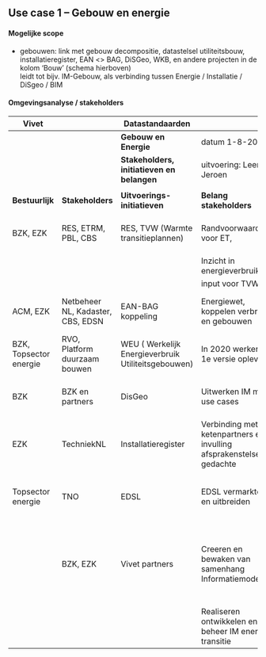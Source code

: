 Use case 1 – Gebouw en energie
------------------------------

#### Mogelijke scope

-   gebouwen: link met gebouw decompositie, datastelsel utiliteitsbouw,
    installatieregister, EAN \<\> BAG, DiSGeo, WKB, en andere projecten in de
    kolom ‘Bouw’ (schema hierboven)  
    leidt tot bijv. IM-Gebouw, als verbinding tussen Energie / Installatie /
    DiSgeo / BIM

#### Omgevingsanalyse / stakeholders

| **Vivet**              |                                   | **Datastandaarden**                                 |                                                                     |                                                                                                        |
|------------------------|-----------------------------------|-----------------------------------------------------|---------------------------------------------------------------------|--------------------------------------------------------------------------------------------------------|
|                        |                                   | **Gebouw en Energie**                               | datum 1-8-2020                                                      |                                                                                                        |
|                        |                                   | **Stakeholders, initiatieven en belangen**          | uitvoering: Leen en Jeroen                                          |                                                                                                        |
|                        |                                   |                                                     |                                                                     |                                                                                                        |
| **Bestuurlijk**        | **Stakeholders**                  | **Uitvoerings-initiatieven**                        | **Belang stakeholders**                                             | **Rol Vivet**                                                                                          |
| BZK, EZK               | RES, ETRM, PBL, CBS               | RES, TVW (Warmte transitieplannen)                  | Randvoorwaardelijk voor ET,                                         | VIVET core belang, standaardisatie en afspraken                                                        |
|                        |                                   |                                                     | Inzicht in energieverbruik,                                         |                                                                                                        |
|                        |                                   |                                                     | input voor TVW                                                      |                                                                                                        |
| ACM, EZK               | Netbeheer NL, Kadaster, CBS, EDSN | EAN-BAG koppeling                                   | Energiewet, koppelen verbruik en gebouwen                           | kennis, verbinden, start / top model aanleveren                                                        |
| BZK, Topsector energie | RVO, Platform duurzaam bouwen     | WEU ( Werkelijk Energieverbruik Utiliteitsgebouwen) | In 2020 werkende 1e versie opleveren                                | In sept/okt start model aanleveren                                                                     |
| BZK                    | BZK en partners                   | DisGeo                                              | Uitwerken IM mbv use cases                                          | Koppeling Basisregistraties met energiedomein                                                          |
| EZK                    | TechniekNL                        | Installatieregister                                 | Verbinding met ketenpartners en invulling afsprakenstelsel gedachte | Verbinden installatie domein met DisGeo en energiedomein                                               |
| Topsector energie      | TNO                               | EDSL                                                | EDSL vermarkten en uitbreiden                                       | Harmoniseren EDSL met DisGeo en andere domeinen                                                        |
|                        | BZK, EZK                          | Vivet partners                                      | Creeren en bewaken van samenhang Informatiemodellen                 | Initiatief en realiseren samenhang en standaardisatie van informatie in energie en aanpalende domeinen |
|                        |                                   |                                                     | Realiseren ontwikkelen en beheer IM energie-transitie               |                                                                                                        |
